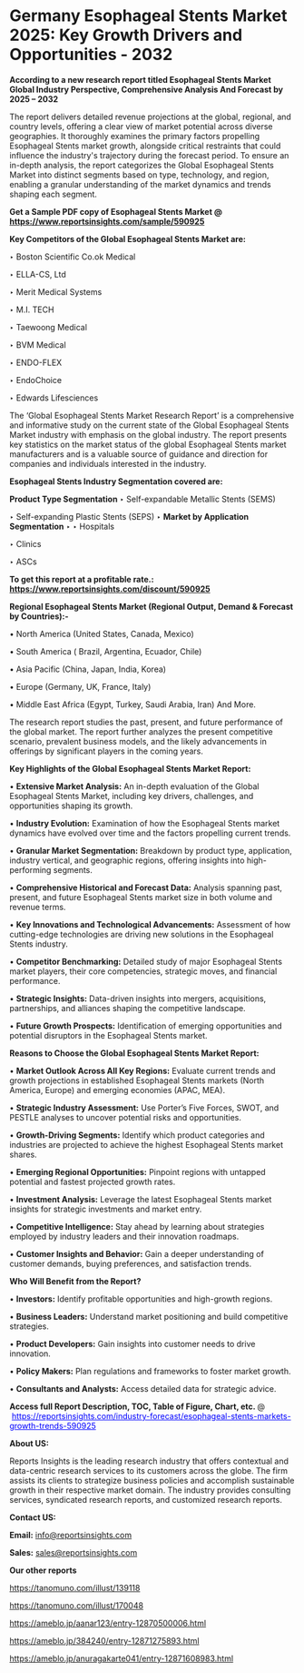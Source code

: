 # Germany Esophageal Stents Market 2025: Key Growth Drivers and Opportunities - 2032

<strong>According to a new research report titled Esophageal Stents Market Global Industry Perspective, Comprehensive Analysis And Forecast by 2025 – 2032</strong>

The report delivers detailed revenue projections at the global, regional, and country levels, offering a clear view of market potential across diverse geographies. It thoroughly examines the primary factors propelling Esophageal Stents market growth, alongside critical restraints that could influence the industry's trajectory during the forecast period. To ensure an in-depth analysis, the report categorizes the Global Esophageal Stents Market into distinct segments based on type, technology, and region, enabling a granular understanding of the market dynamics and trends shaping each segment.

<strong>Get a Sample PDF copy of Esophageal Stents Market </strong><strong>@<a href=https://www.reportsinsights.com/sample/590925 style=color:#0000ff;> https://www.reportsinsights.com/sample/590925</a></strong></font>

<strong>Key Competitors of the Global Esophageal Stents Market are:</strong>

‣ Boston Scientific
 Co.ok Medical

‣ ELLA-CS, Ltd

‣ Merit Medical Systems

‣ M.I. TECH

‣ Taewoong Medical

‣ BVM Medical

‣ ENDO-FLEX

‣ EndoChoice

‣ Edwards Lifesciences

The ‘Global Esophageal Stents Market Research Report’ is a comprehensive and informative study on the current state of the Global Esophageal Stents Market industry with emphasis on the global industry. The report presents key statistics on the market status of the global Esophageal Stents market manufacturers and is a valuable source of guidance and direction for companies and individuals interested in the industry.

<strong>Esophageal Stents Industry Segmentation covered are:</strong>

<strong>Product Type Segmentation</strong>
‣
Self-expandable Metallic Stents (SEMS)

‣ Self-expanding Plastic Stents (SEPS)
‣ 
<strong>Market by Application Segmentation</strong>
‣
‣  Hospitals

‣ Clinics

‣ ASCs

<strong>To get this report at a profitable rate.: <a href=https://www.reportsinsights.com/discount/590925 style=color:#0000ff;>https://www.reportsinsights.com/discount/590925</a></strong></font>

<strong>Regional Esophageal Stents Market (Regional Output, Demand &amp; Forecast by Countries):-</strong>

• North America (United States, Canada, Mexico)

• South America ( Brazil, Argentina, Ecuador, Chile)

• Asia Pacific (China, Japan, India, Korea)

• Europe (Germany, UK, France, Italy)

• Middle East Africa (Egypt, Turkey, Saudi Arabia, Iran) And More.

The research report studies the past, present, and future performance of the global market. The report further analyzes the present competitive scenario, prevalent business models, and the likely advancements in offerings by significant players in the coming years.

<strong>Key Highlights of the Global Esophageal Stents Market Report:</strong>

• <strong>Extensive Market Analysis:</strong> An in-depth evaluation of the Global Esophageal Stents Market, including key drivers, challenges, and opportunities shaping its growth.

• <strong>Industry Evolution:</strong> Examination of how the Esophageal Stents market dynamics have evolved over time and the factors propelling current trends.

• <strong>Granular Market Segmentation:</strong> Breakdown by product type, application, industry vertical, and geographic regions, offering insights into high-performing segments.

• <strong>Comprehensive Historical and Forecast Data:</strong> Analysis spanning past, present, and future Esophageal Stents market size in both volume and revenue terms.

• <strong>Key Innovations and Technological Advancements:</strong> Assessment of how cutting-edge technologies are driving new solutions in the Esophageal Stents industry.

• <strong>Competitor Benchmarking:</strong> Detailed study of major Esophageal Stents market players, their core competencies, strategic moves, and financial performance.

• <strong>Strategic Insights:</strong> Data-driven insights into mergers, acquisitions, partnerships, and alliances shaping the competitive landscape.

• <strong>Future Growth Prospects:</strong> Identification of emerging opportunities and potential disruptors in the Esophageal Stents market.

<strong>Reasons to Choose the Global Esophageal Stents Market Report:</strong>

• <strong>Market Outlook Across All Key Regions:</strong> Evaluate current trends and growth projections in established Esophageal Stents markets (North America, Europe) and emerging economies (APAC, MEA).

• <strong>Strategic Industry Assessment:</strong> Use Porter’s Five Forces, SWOT, and PESTLE analyses to uncover potential risks and opportunities.

• <strong>Growth-Driving Segments:</strong> Identify which product categories and industries are projected to achieve the highest Esophageal Stents market shares.

• <strong>Emerging Regional Opportunities:</strong> Pinpoint regions with untapped potential and fastest projected growth rates.

• <strong>Investment Analysis:</strong> Leverage the latest Esophageal Stents market insights for strategic investments and market entry.

• <strong>Competitive Intelligence:</strong> Stay ahead by learning about strategies employed by industry leaders and their innovation roadmaps.

• <strong>Customer Insights and Behavior:</strong> Gain a deeper understanding of customer demands, buying preferences, and satisfaction trends.

<strong>Who Will Benefit from the Report?</strong>

• <strong>Investors:</strong> Identify profitable opportunities and high-growth regions.

• <strong>Business Leaders:</strong> Understand market positioning and build competitive strategies.

• <strong>Product Developers:</strong> Gain insights into customer needs to drive innovation.

• <strong>Policy Makers:</strong> Plan regulations and frameworks to foster market growth.

• <strong>Consultants and Analysts:</strong> Access detailed data for strategic advice.
</ul>
<strong>Access full Report Description, TOC, Table of Figure, Chart, etc. </strong>@  <a href=https://reportsinsights.com/industry-forecast/esophageal-stents-markets-growth-trends-590925 style=color:#0000ff;>https://reportsinsights.com/industry-forecast/esophageal-stents-markets-growth-trends-590925</a></font>

<strong><strong>About US</strong>:</strong>

Reports Insights is the leading research industry that offers contextual and data-centric research services to its customers across the globe. The firm assists its clients to strategize business policies and accomplish sustainable growth in their respective market domain. The industry provides consulting services, syndicated research reports, and customized research reports.

<strong>Contact US:</strong>

<p class=""""><b>Email:</b> <a href=mailto:info@reportsinsights.com>info@reportsinsights.com</a></p>
<p class=""""><b>Sales:</b> <a href=mailto:sales@reportsinsights.com>sales@reportsinsights.com</a></p>

<strong>Our other reports</strong>

<a href=https://tanomuno.com/illust/139118>https://tanomuno.com/illust/139118</a>

<a href=https://tanomuno.com/illust/170048>https://tanomuno.com/illust/170048</a>

<a href=https://ameblo.jp/aanar123/entry-12870500006.html>https://ameblo.jp/aanar123/entry-12870500006.html</a>

<a href=https://ameblo.jp/384240/entry-12871275893.html>https://ameblo.jp/384240/entry-12871275893.html</a>

<a href=https://ameblo.jp/anuragakarte041/entry-12871608983.html>https://ameblo.jp/anuragakarte041/entry-12871608983.html</a>
